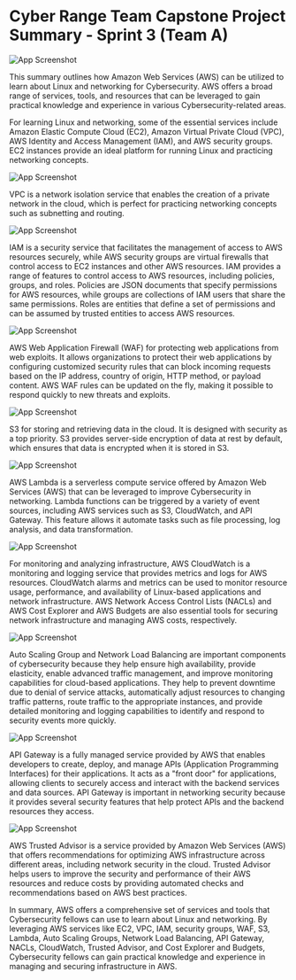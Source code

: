 
# Cyber Range Team Capstone Project Summary - Sprint 3 (Team A)


![App Screenshot](https://drive.google.com/uc?export=view&id=1gVr8W3pTvd-shb4z2rhIxsub8SOtWiGn)

This summary outlines how Amazon Web Services (AWS) can be utilized to learn about Linux and networking for Cybersecurity. AWS offers a broad range of services, tools, and resources that can be leveraged to gain practical knowledge and experience in various Cybersecurity-related areas.

For learning Linux and networking, some of the essential services include Amazon Elastic Compute Cloud (EC2), Amazon Virtual Private Cloud (VPC), AWS Identity and Access Management (IAM), and AWS security groups. EC2 instances provide an ideal platform for running Linux and practicing networking concepts. 


![App Screenshot](https://drive.google.com/uc?export=view&id=1xSEQz6MTjwDI0BK3r4BfmoHlbflLkCmC)


VPC is a network isolation service that enables the creation of a private network in the cloud, which is perfect for practicing networking concepts such as subnetting and routing. 

![App Screenshot](https://drive.google.com/uc?export=view&id=14A9sfGyYz6KgKJdUT0xFrS_6R3h1UGGW)

IAM is a security service that facilitates the management of access to AWS resources securely, while AWS security groups are virtual firewalls that control access to EC2 instances and other AWS resources. IAM provides a range of features to control access to AWS resources, including policies, groups, and roles. Policies are JSON documents that specify permissions for AWS resources, while groups are collections of IAM users that share the same permissions. Roles are entities that define a set of permissions and can be assumed by trusted entities to access AWS resources.

![App Screenshot](https://drive.google.com/uc?export=view&id=1ShNakgRkYd3nsjOHxifICcJTkCr2V8iV)

AWS Web Application Firewall (WAF) for protecting web applications from web exploits. It allows organizations to protect their web applications by configuring customized security rules that can block incoming requests based on the IP address, country of origin, HTTP method, or payload content. AWS WAF rules can be updated on the fly, making it possible to respond quickly to new threats and exploits.
 
![App Screenshot](https://drive.google.com/uc?export=view&id=128mUa3H6saUn0htyD2hDLVML7Ml59pCZ)

S3 for storing and retrieving data in the cloud. It is designed with security as a top priority. S3 provides server-side encryption of data at rest by default, which ensures that data is encrypted when it is stored in S3. 

![App Screenshot](https://drive.google.com/uc?export=view&id=1Df2ig-chEtIeOvOoBSvgDtBCrs3gyYMW)

AWS Lambda is a serverless compute service offered by Amazon Web Services (AWS) that can be leveraged to improve Cybersecurity in networking. Lambda functions can be triggered by a variety of event sources, including AWS services such as S3, CloudWatch, and API Gateway. This feature allows it automate tasks such as file processing, log analysis, and data transformation.

![App Screenshot](https://drive.google.com/uc?export=view&id=1lJsfGIdMWJNMKyAi7SlxKA__BSKLXHg1)

For monitoring and analyzing infrastructure, AWS CloudWatch is a monitoring and logging service that provides metrics and logs for AWS resources. CloudWatch alarms and metrics can be used to monitor resource usage, performance, and availability of Linux-based applications and network infrastructure. AWS Network Access Control Lists (NACLs) and AWS Cost Explorer and AWS Budgets are also essential tools for securing network infrastructure and managing AWS costs, respectively.

![App Screenshot](https://drive.google.com/uc?export=view&id=1DESQjffg9Hx7trhSEEexztAg85PtA-Bv)

Auto Scaling Group and Network Load Balancing are important components of cybersecurity because they help ensure high availability, provide elasticity, enable advanced traffic management, and improve monitoring capabilities for cloud-based applications. They help to prevent downtime due to denial of service attacks, automatically adjust resources to changing traffic patterns, route traffic to the appropriate instances, and provide detailed monitoring and logging capabilities to identify and respond to security events more quickly. 

![App Screenshot](https://drive.google.com/uc?export=view&id=1k9ds1yVILou_hhZAYVJEPAXPD8TnBu_l)

API Gateway is a fully managed service provided by AWS that enables developers to create, deploy, and manage APIs (Application Programming Interfaces) for their applications. It acts as a "front door" for applications, allowing clients to securely access and interact with the backend services and data sources. API Gateway is important in networking security because it provides several security features that help protect APIs and the backend resources they access. 

![App Screenshot](https://drive.google.com/uc?export=view&id=1O8kh3EI5unQ8_FPf1qabb-XFm71UqgJd)


AWS Trusted Advisor is a service provided by Amazon Web Services (AWS) that offers recommendations for optimizing AWS infrastructure across different areas, including network security in the cloud. Trusted Advisor helps users to improve the security and performance of their AWS resources and reduce costs by providing automated checks and recommendations based on AWS best practices.

In summary, AWS offers a comprehensive set of services and tools that Cybersecurity fellows can use to learn about Linux and networking. By leveraging AWS services like EC2, VPC, IAM, security groups, WAF, S3, Lambda, Auto Scaling Groups, Network Load Balancing, API Gateway, NACLs, CloudWatch, Trusted Advisor, and Cost Explorer and Budgets, Cybersecurity fellows can gain practical knowledge and experience in managing and securing infrastructure in AWS.
